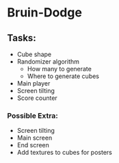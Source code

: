 # Bruin-Dodge

## Tasks:

-   Cube shape
-   Randomizer algorithm
    -   How many to generate
    -   Where to generate cubes
-   Main player
-   Screen tilting
-   Score counter

### Possible Extra:

-   Screen tilting
-   Main screen
-   End screen
-   Add textures to cubes for posters
